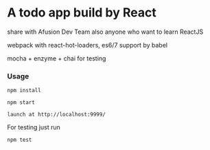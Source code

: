 # A todo app build by React

share with Afusion Dev Team also anyone who want to learn ReactJS

webpack with react-hot-loaders, es6/7 support by babel

mocha + enzyme + chai for testing

### Usage

```
npm install
```

```
npm start
```

```
launch at http://localhost:9999/
```

For testing just run
```
npm test
```
